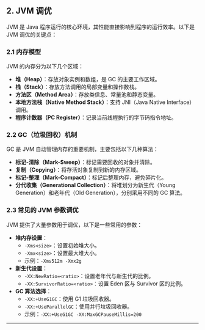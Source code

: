 ## **2. JVM 调优**

JVM 是 Java 程序运行的核心环境，其性能直接影响到程序的运行效率。以下是 JVM 调优的关键点：

### **2.1 内存模型**

JVM 的内存分为以下几个区域：

- **堆（Heap）**：存放对象实例和数组，是 GC 的主要工作区域。
- **栈（Stack）**：存放方法调用的局部变量和操作数栈。
- **方法区（Method Area）**：存放类信息、常量池和静态变量。
- **本地方法栈（Native Method Stack）**：支持 JNI（Java Native Interface）调用。
- **程序计数器（PC Register）**：记录当前线程执行的字节码指令地址。

### **2.2 GC（垃圾回收）机制**

GC 是 JVM 自动管理内存的重要机制，主要包括以下几种算法：

- **标记-清除（Mark-Sweep）**：标记需要回收的对象并清除。
- **复制（Copying）**：将存活对象复制到新的内存区域。
- **标记-整理（Mark-Compact）**：标记后整理内存，避免碎片化。
- **分代收集（Generational Collection）**：将堆划分为新生代（Young Generation）和老年代（Old Generation），分别采用不同的 GC 算法。

### **2.3 常见的 JVM 参数调优**

JVM 提供了大量参数用于调优，以下是一些常用的参数：

- **堆内存设置**：
  - `-Xms<size>`：设置初始堆大小。
  - `-Xmx<size>`：设置最大堆大小。
  - 示例：`-Xms512m -Xmx2g`
- **新生代设置**：
  - `-XX:NewRatio=<ratio>`：设置老年代与新生代的比例。
  - `-XX:SurvivorRatio=<ratio>`：设置 Eden 区与 Survivor 区的比例。
- **GC 算法选择**：
  - `-XX:+UseG1GC`：使用 G1 垃圾回收器。
  - `-XX:+UseParallelGC`：使用并行垃圾回收器。
  - 示例：`-XX:+UseG1GC -XX:MaxGCPauseMillis=200`

---